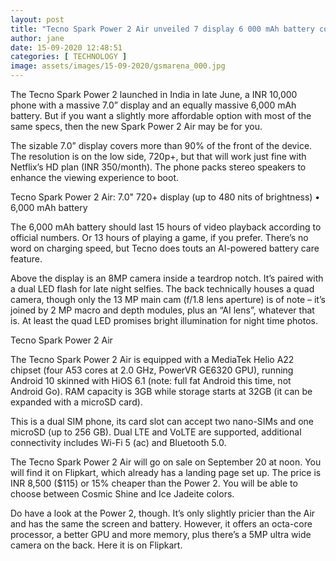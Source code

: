 ```yaml
---
layout: post
title: "Tecno Spark Power 2 Air unveiled 7 display 6 000 mAh battery coming to India next week"
author: jane 
date: 15-09-2020 12:48:51 
categories: [ TECHNOLOGY ] 
image: assets/images/15-09-2020/gsmarena_000.jpg
---
```

The Tecno Spark Power 2 launched in India in late June, a INR 10,000 phone with a massive 7.0” display and an equally massive 6,000 mAh battery. But if you want a slightly more affordable option with most of the same specs, then the new Spark Power 2 Air may be for you.

The sizable 7.0” display covers more than 90% of the front of the device. The resolution is on the low side, 720p+, but that will work just fine with Netflix’s HD plan (INR 350/month). The phone packs stereo speakers to enhance the viewing experience to boot.



Tecno Spark Power 2 Air: 7.0" 720+ display (up to 480 nits of brightness) • 6,000 mAh battery

The 6,000 mAh battery should last 15 hours of video playback according to official numbers. Or 13 hours of playing a game, if you prefer. There’s no word on charging speed, but Tecno does touts an AI-powered battery care feature.

Above the display is an 8MP camera inside a teardrop notch. It’s paired with a dual LED flash for late night selfies. The back technically houses a quad camera, though only the 13 MP main cam (f/1.8 lens aperture) is of note – it’s joined by 2 MP macro and depth modules, plus an “AI lens”, whatever that is. At least the quad LED promises bright illumination for night time photos.



Tecno Spark Power 2 Air

The Tecno Spark Power 2 Air is equipped with a MediaTek Helio A22 chipset (four A53 cores at 2.0 GHz, PowerVR GE6320 GPU), running Android 10 skinned with HiOS 6.1 (note: full fat Android this time, not Android Go). RAM capacity is 3GB while storage starts at 32GB (it can be expanded with a microSD card).

This is a dual SIM phone, its card slot can accept two nano-SIMs and one microSD (up to 256 GB). Dual LTE and VoLTE are supported, additional connectivity includes Wi-Fi 5 (ac) and Bluetooth 5.0.

The Tecno Spark Power 2 Air will go on sale on September 20 at noon. You will find it on Flipkart, which already has a landing page set up. The price is INR 8,500 ($115) or 15% cheaper than the Power 2. You will be able to choose between Cosmic Shine and Ice Jadeite colors.

Do have a look at the Power 2, though. It’s only slightly pricier than the Air and has the same the screen and battery. However, it offers an octa-core processor, a better GPU and more memory, plus there’s a 5MP ultra wide camera on the back. Here it is on Flipkart.